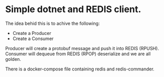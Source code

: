 # Simple dotnet and REDIS client.

The idea behid this is to achive the following:

* Create a Producer
* Create a Consumer

Producer will create a protobuf message and push it into REDIS (RPUSH). Consumer will dequeue from REDIS (RPOP) deserialize and we are all golden.

There is a docker-compose file containing redis and redis-commander.
